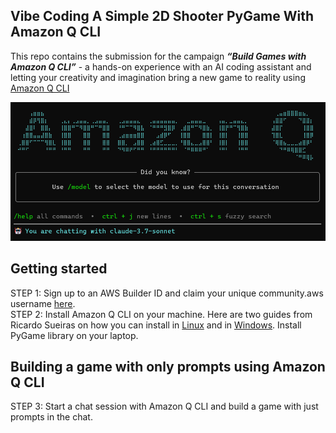 ## Vibe Coding A Simple 2D Shooter PyGame With Amazon Q CLI

This repo contains the submission for the campaign ***“Build Games with Amazon Q CLI”*** - a hands-on experience with an AI coding assistant and letting your creativity and imagination bring a new game to reality using [Amazon Q CLI](https://aws.amazon.com/blogs/devops/introducing-the-enhanced-command-line-interface-in-amazon-q-developer/)

 ![Amazon Q CLI](images/Amazon%20Q%20Connect.png)

## Getting started
STEP 1: Sign up to an AWS Builder ID and claim your unique community.aws username [here](https://community.aws/builderid?trk=b085178b-f0cb-447b-b32d-bd0641720467&sc_channel=el). <br/>
STEP 2: Install Amazon Q CLI on your machine. Here are two guides from Ricardo Sueiras on how you can install in [Linux](https://community.aws/content/2ulGwNwLFj5grS8hXJBMCN78Qwl/the-essential-guide-to-installing-amazon-q-developer-cli-on-linux) and in [Windows](https://community.aws/content/2v5PptEEYT2y0lRmZbFQtECA66M/the-essential-guide-to-installing-amazon-q-developer-cli-on-windows). Install PyGame library on your laptop.

## Building a game with only prompts using Amazon Q CLI
STEP 3: Start a chat session with Amazon Q CLI and build a game with just prompts in the chat.
